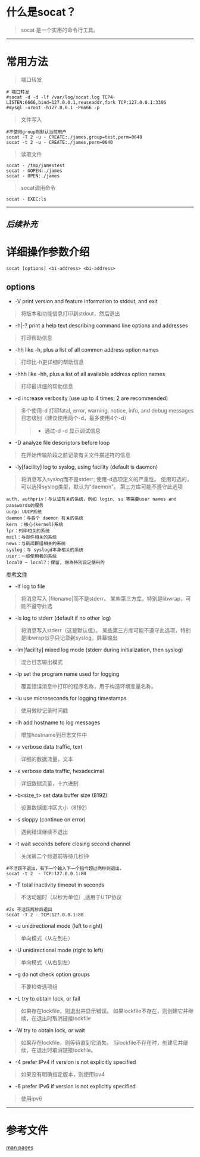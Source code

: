#  什么是socat？
> socat 是一个实用的命令行工具。
---
# 常用方法
> 端口转发
```
# 端口转发
#socat -d -d -lf /var/log/socat.log TCP4-LISTEN:6666,bind=127.0.0.1,reuseaddr,fork TCP:127.0.0.1:3306
#mysql -uroot -h127.0.0.1 -P6666 -p
``` 
>文件写入
```
#不使用group则默认当前用户
socat -T 2 -u - CREATE:./james,group=test,perm=0640 
socat -t 2 -u - CREATE:./james,perm=0640
```
> 读取文件
```
socat - /tmp/jamestest
socat - GOPEN:./james
socat - OPEN:./james
```
> socat调用命令
```
socat - EXEC:ls

```
---
_后续补充_
---
# 详细操作参数介绍
```
socat [options] <bi-address> <bi-address>
```
## options
* -V print version and feature information to stdout, and exit
> 将版本和功能信息打印到stdout，然后退出
* -h|-?  print a help text describing command line options and addresses
>  打印帮助信息
* -hh    like -h, plus a list of all common address option names
> 打印比-h更详细的帮助信息
* -hhh   like -hh, plus a list of all available address option names
> 打印最详细的帮助信息
* -d     increase verbosity (use up to 4 times; 2 are recommended)
>  多个使用-d 打印fatal, error, warning, notice, info, and debug messages日志级别（建议使用两个-d，最多使用4个-d）
>> * 通过-d -d 显示调试信息 
* -D     analyze file descriptors before loop
>  在开始传输阶段之前记录有关文件描述符的信息
* -ly[facility]  log to syslog, using facility (default is daemon)
>  将消息写入syslog而不是stderr; 使用-d选项定义的严重性。 使用可选的<facility>，可以选择syslog类型，默认为“daemon”。 第三方库可能不遵守此选项
```
auth, authpriv：与认证有关的系统，例如 login, su 等需要user names and passwords的服务
uucp: UUCP系统
daemon：与各个 daemon 有关的系统
kern ：核心(kernel)系统
lpr：列印相关的系统
mail：与邮件相关的系统
news：与新闻群组相关的系统
syslog：与 syslogd本身相关的系统
user：一般使用者的系统
local0 ~ local7：保留, 做為特別设定使用的
```
[参考文件](https://www.cyut.edu.tw/~ywfan/netlab/20060912chapter11-log.htm "日志级别")
* -lf<logfile>   log to file
> 将消息写入<logfile> [filename]而不是stderr。 某些第三方库，特别是libwrap，可能不遵守此选
* -ls            log to stderr (default if no other log)
> 将消息写入stderr（这是默认值）。 某些第三方库可能不遵守此选项，特别是libwrap似乎只记录到syslog。屏幕输出
* -lm[facility]  mixed log mode (stderr during initialization, then syslog)
> 混合日志输出模式
* -lp<progname>  set the program name used for logging
> 覆盖错误消息中打印的程序名称，用于构造环境变量名称。
* -lu            use microseconds for logging timestamps
>  使用微秒记录时间戳
* -lh            add hostname to log messages
>  增加hostname到日志文件中
* -v     verbose data traffic, text
> 详细的数据流量，文本
* -x     verbose data traffic, hexadecimal
>  详细数据流量，十六进制
* -b<size_t>     set data buffer size (8192)
> 设置数据缓冲区大小（8192）
* -s     sloppy (continue on error)
>  遇到错误继续不退出
* -t<timeout>    wait seconds before closing second channel
>  关闭第二个频道前等待几秒钟
```
#不活跃不退出，有下一个输入下一个指令超过两秒则退出。
socat -t 2  - TCP:127.0.0.1:80 
```
* -T<timeout>    total inactivity timeout in seconds
>  不活动超时（以秒为单位）,适用于UTP协议 
```
#2s 不活跃两秒后退出
socat -T 2 - TCP:127.0.0.1:80
```
* -u     unidirectional mode (left to right)
>  单向模式（从左到右）
* -U     unidirectional mode (right to left)
> 单向模式（从右到左）
* -g     do not check option groups
> 不要检查选项组
* -L <lockfile>  try to obtain lock, or fail
> 如果存在lockfile，则退出并显示错误。 如果lockfile不存在，则创建它并继续，在退出时取消链接lockfile
* -W <lockfile>  try to obtain lock, or wait
> 如果存在lockfile，则等待直到它消失。 当lockfile不存在时，创建它并继续，在退出时取消链接lockfile。
* -4     prefer IPv4 if version is not explicitly specified
> 如果没有明确指定版本，则使用ipv4
* -6     prefer IPv6 if version is not explicitly specified
> 使用ipv6
---
# 参考文件
[man pages ](http://www.dest-unreach.org/socat/doc/socat.html "man socat")